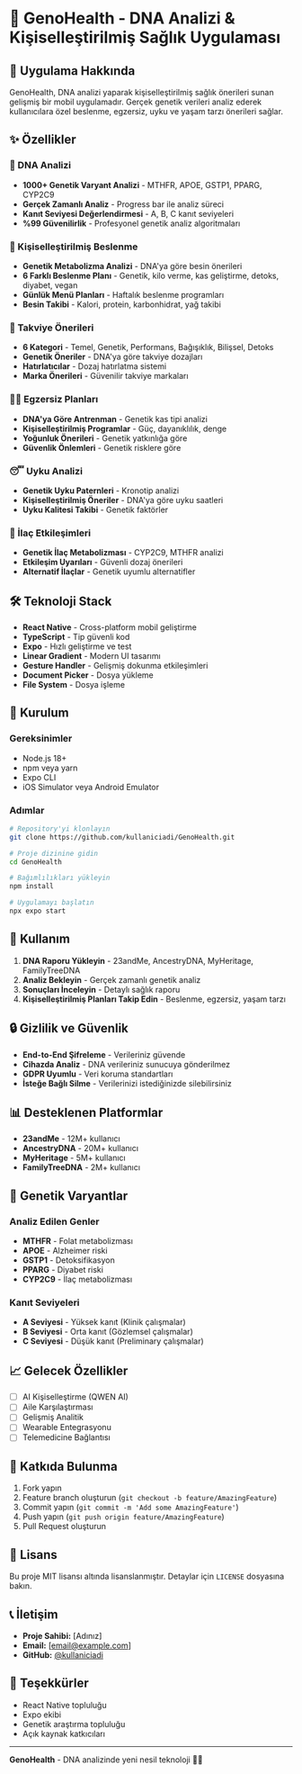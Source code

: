 # 🧬 GenoHealth - DNA Analizi & Kişiselleştirilmiş Sağlık Uygulaması

## 📱 Uygulama Hakkında

GenoHealth, DNA analizi yaparak kişiselleştirilmiş sağlık önerileri sunan gelişmiş bir mobil uygulamadır. Gerçek genetik verileri analiz ederek kullanıcılara özel beslenme, egzersiz, uyku ve yaşam tarzı önerileri sağlar.

## ✨ Özellikler

### 🧬 DNA Analizi
- **1000+ Genetik Varyant Analizi** - MTHFR, APOE, GSTP1, PPARG, CYP2C9
- **Gerçek Zamanlı Analiz** - Progress bar ile analiz süreci
- **Kanıt Seviyesi Değerlendirmesi** - A, B, C kanıt seviyeleri
- **%99 Güvenilirlik** - Profesyonel genetik analiz algoritmaları

### 🍎 Kişiselleştirilmiş Beslenme
- **Genetik Metabolizma Analizi** - DNA'ya göre besin önerileri
- **6 Farklı Beslenme Planı** - Genetik, kilo verme, kas geliştirme, detoks, diyabet, vegan
- **Günlük Menü Planları** - Haftalık beslenme programları
- **Besin Takibi** - Kalori, protein, karbonhidrat, yağ takibi

### 💊 Takviye Önerileri
- **6 Kategori** - Temel, Genetik, Performans, Bağışıklık, Bilişsel, Detoks
- **Genetik Öneriler** - DNA'ya göre takviye dozajları
- **Hatırlatıcılar** - Dozaj hatırlatma sistemi
- **Marka Önerileri** - Güvenilir takviye markaları

### 🏃‍♂️ Egzersiz Planları
- **DNA'ya Göre Antrenman** - Genetik kas tipi analizi
- **Kişiselleştirilmiş Programlar** - Güç, dayanıklılık, denge
- **Yoğunluk Önerileri** - Genetik yatkınlığa göre
- **Güvenlik Önlemleri** - Genetik risklere göre

### 😴 Uyku Analizi
- **Genetik Uyku Paternleri** - Kronotip analizi
- **Kişiselleştirilmiş Öneriler** - DNA'ya göre uyku saatleri
- **Uyku Kalitesi Takibi** - Genetik faktörler

### 💊 İlaç Etkileşimleri
- **Genetik İlaç Metabolizması** - CYP2C9, MTHFR analizi
- **Etkileşim Uyarıları** - Güvenli dozaj önerileri
- **Alternatif İlaçlar** - Genetik uyumlu alternatifler

## 🛠️ Teknoloji Stack

- **React Native** - Cross-platform mobil geliştirme
- **TypeScript** - Tip güvenli kod
- **Expo** - Hızlı geliştirme ve test
- **Linear Gradient** - Modern UI tasarımı
- **Gesture Handler** - Gelişmiş dokunma etkileşimleri
- **Document Picker** - Dosya yükleme
- **File System** - Dosya işleme

## 🚀 Kurulum

### Gereksinimler
- Node.js 18+
- npm veya yarn
- Expo CLI
- iOS Simulator veya Android Emulator

### Adımlar
```bash
# Repository'yi klonlayın
git clone https://github.com/kullaniciadi/GenoHealth.git

# Proje dizinine gidin
cd GenoHealth

# Bağımlılıkları yükleyin
npm install

# Uygulamayı başlatın
npx expo start
```

## 📱 Kullanım

1. **DNA Raporu Yükleyin** - 23andMe, AncestryDNA, MyHeritage, FamilyTreeDNA
2. **Analiz Bekleyin** - Gerçek zamanlı genetik analiz
3. **Sonuçları İnceleyin** - Detaylı sağlık raporu
4. **Kişiselleştirilmiş Planları Takip Edin** - Beslenme, egzersiz, yaşam tarzı

## 🔒 Gizlilik ve Güvenlik

- **End-to-End Şifreleme** - Verileriniz güvende
- **Cihazda Analiz** - DNA verileriniz sunucuya gönderilmez
- **GDPR Uyumlu** - Veri koruma standartları
- **İsteğe Bağlı Silme** - Verilerinizi istediğinizde silebilirsiniz

## 📊 Desteklenen Platformlar

- **23andMe** - 12M+ kullanıcı
- **AncestryDNA** - 20M+ kullanıcı
- **MyHeritage** - 5M+ kullanıcı
- **FamilyTreeDNA** - 2M+ kullanıcı

## 🧪 Genetik Varyantlar

### Analiz Edilen Genler
- **MTHFR** - Folat metabolizması
- **APOE** - Alzheimer riski
- **GSTP1** - Detoksifikasyon
- **PPARG** - Diyabet riski
- **CYP2C9** - İlaç metabolizması

### Kanıt Seviyeleri
- **A Seviyesi** - Yüksek kanıt (Klinik çalışmalar)
- **B Seviyesi** - Orta kanıt (Gözlemsel çalışmalar)
- **C Seviyesi** - Düşük kanıt (Preliminary çalışmalar)

## 📈 Gelecek Özellikler

- [ ] AI Kişiselleştirme (QWEN AI)
- [ ] Aile Karşılaştırması
- [ ] Gelişmiş Analitik
- [ ] Wearable Entegrasyonu
- [ ] Telemedicine Bağlantısı

## 🤝 Katkıda Bulunma

1. Fork yapın
2. Feature branch oluşturun (`git checkout -b feature/AmazingFeature`)
3. Commit yapın (`git commit -m 'Add some AmazingFeature'`)
4. Push yapın (`git push origin feature/AmazingFeature`)
5. Pull Request oluşturun

## 📄 Lisans

Bu proje MIT lisansı altında lisanslanmıştır. Detaylar için `LICENSE` dosyasına bakın.

## 📞 İletişim

- **Proje Sahibi:** [Adınız]
- **Email:** [email@example.com]
- **GitHub:** [@kullaniciadi](https://github.com/kullaniciadi)

## 🙏 Teşekkürler

- React Native topluluğu
- Expo ekibi
- Genetik araştırma topluluğu
- Açık kaynak katkıcıları

---

**GenoHealth** - DNA analizinde yeni nesil teknoloji 🧬✨
